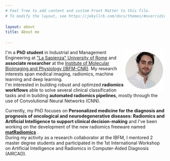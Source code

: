 ```yaml
---
# Feel free to add content and custom Front Matter to this file.
# To modify the layout, see https://jekyllrb.com/docs/themes/#overriding-theme-defaults

layout: about
title: About me

---
```

<img align="right" src="assets/img/me.png"
width="130"
height="130"/>
I'm a **PhD student** in Industrial and Management Engineering at ["La Sapienza" University of Rome](https://phd.uniroma1.it/web/PASINI-GIOVANNI_nP1683248_EN.aspx) and **associate researcher** at the [Institute of Molecular Bioimaging and Physiology (IBFM-CNR)](https://www.ibfm.cnr.it/?lang=en). My research interests span medical imaging, radiomics, machine learning and deep learning.  
I'm interested in building robust and optimzed **radiomics workflows** able to solve several clinical classification tasks and in building **automated radiomics pipelines**, mostly through the use of Convolutional Neural Networks (CNN).  

Currently, my PhD focuses on **Personalized medicine for the diagnosis and prognosis of oncological and neurodegenerative diseases: Radiomics and Artificial Intelligence to support clinical decision-making** and I've been working on the development of the new radiomics freeware named **[matRadiomics](https://doi.org/10.3390/jimaging8080221)** .  
During my activity as a research collaborator at the IBFM, I mentored 2 master degree students and participated in the 1st International Workshop on Artificial Intelligence and Radiomics in Computer-Aided Diagnosis (AIRCAD).